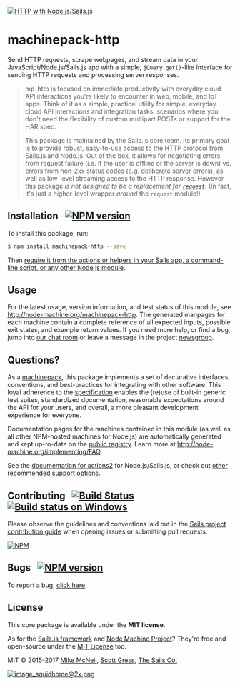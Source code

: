 [![HTTP with Node.js/Sails.js](https://camo.githubusercontent.com/9e49073459ed4e0e2687b80eaf515d87b0da4a6b/687474703a2f2f62616c64657264617368792e6769746875622e696f2f7361696c732f696d616765732f6c6f676f2e706e67)](https://sailsjs.com)

# machinepack-http

Send HTTP requests, scrape webpages, and stream data in your JavaScript/Node.js/Sails.js app with a simple, `jQuery.get()`-like interface for sending HTTP requests and processing server responses.  


> mp-http is focused on immediate productivity with everyday cloud API interactions you're likely to encounter in web, mobile, and IoT apps.  Think of it as a simple, practical utility for simple, everyday cloud API interactions and integration tasks: scenarios where you don't need the flexibility of custom multipart POSTs or support for the HAR spec.
> 
> This package is maintained by the Sails.js core team.  Its primary goal is to provide robust, easy-to-use access to the HTTP protocol from Sails.js and Node.js.  Out of the box, it allows for negotiating errors from request failure (i.e. if the user is offline or the server is down) vs. errors from non-2xx status codes (e.g. deliberate server errors), as well as low-level streaming access to the HTTP response.  However this package _is not designed to be a replacement for [`request`](https://npmjs.com/package/request)_.  (In fact, it's just a higher-level wrapper _around_ the `request` module!)


## Installation &nbsp; [![NPM version](https://badge.fury.io/js/machinepack-http.svg)](http://badge.fury.io/js/machinepack-http)

To install this package, run:

```bash
$ npm install machinepack-http --save
```

Then [require it from the actions or helpers in your Sails app, a command-line script, or any other Node.js module](http://node-machine.org/machinepack-http).

## Usage

For the latest usage, version information, and test status of this module, see <a href="http://node-machine.org/machinepack-http" title="Send an HTTP request. (for node.js/sails.js)">http://node-machine.org/machinepack-http</a>.  The generated manpages for each machine contain a complete reference of all expected inputs, possible exit states, and example return values.  If you need more help, or find a bug, jump into [our chat room](https://gitter.im/balderdashy/sails) or leave a message in the project [newsgroup](https://groups.google.com/forum/?hl=en#!forum/sailsjs).


## Questions?

As a [machinepack](http://node-machine.org/machinepacks), this package implements a set of declarative interfaces, conventions, and best-practices for integrating with other software.  This loyal adherence to the [specification](http://node-machine.org/spec) enables the (re)use of built-in generic test suites, standardized documentation, reasonable expectations around the API for your users, and overall, a more pleasant development experience for everyone.

Documentation pages for the machines contained in this module (as well as all other NPM-hosted machines for Node.js) are automatically generated and kept up-to-date on the <a href="http://node-machine.org" title="Public machine registry for Node.js">public registry</a>.
Learn more at <a href="http://node-machine.org/implementing/FAQ" title="Machine Project FAQ (for implementors)">http://node-machine.org/implementing/FAQ</a>.

See the [documentation for actions2](http://sailsjs.com/documentation/concepts/actions-and-controllers) for Node.js/Sails.js, or check out [other recommended support options](http://sailsjs.com/support).


## Contributing &nbsp; [![Build Status](https://travis-ci.org/mikermcneil/machinepack-http.svg?branch=master)](https://travis-ci.org/mikermcneil/machinepack-http) &nbsp; [![Build status on Windows](https://ci.appveyor.com/api/projects/status/u0i1o62tsw6ymbjd/branch/master?svg=true)](https://ci.appveyor.com/project/mikermcneil/machinepack-http/branch/master)

Please observe the guidelines and conventions laid out in the [Sails project contribution guide](http://sailsjs.com/documentation/contributing) when opening issues or submitting pull requests.

[![NPM](https://nodei.co/npm/machinepack-http.png?downloads=true)](http://npmjs.com/package/machinepack-http)


## Bugs &nbsp; [![NPM version](https://badge.fury.io/js/machinepack-http.svg)](http://npmjs.com/package/machinepack-http)

To report a bug, [click here](http://sailsjs.com/bugs).


## License

This core package is available under the **MIT license**.

As for the [Sails.js framework](http://sailsjs.com) and [Node Machine Project](http://node-machine.org)?  They're free and open-source under the [MIT License](http://sailsjs.com/license) too.


MIT &copy; 2015-2017 [Mike McNeil](http://twitter.com/mikermcneil), [Scott Gress](https://twitter.com/sgress454), [The Sails Co.](https://sailsjs.com/about)


[![image_squidhome@2x.png](http://i.imgur.com/RIvu9.png)](https://sailsjs.com)

